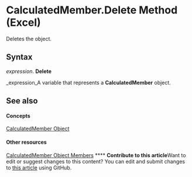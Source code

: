
# CalculatedMember.Delete Method (Excel)

Deletes the object.


## Syntax

 _expression_. **Delete**

 _expression_A variable that represents a  **CalculatedMember** object.


## See also


#### Concepts


 [CalculatedMember Object](07a1f8df-107e-a5fd-3d15-dfc92916c4c6.md)
#### Other resources


 [CalculatedMember Object Members](8457d4bb-06a6-5037-c7d1-dc3c73f5b6b5.md)
****   **Contribute to this article**Want to edit or suggest changes to this content? You can edit and submit changes to  [this article](https://github.com/jhershey00/VBA_Excel_Test/OpenXMLCon/articles/12c09264-2712-b7ce-9c09-7651650d69d4.md) using GitHub.

